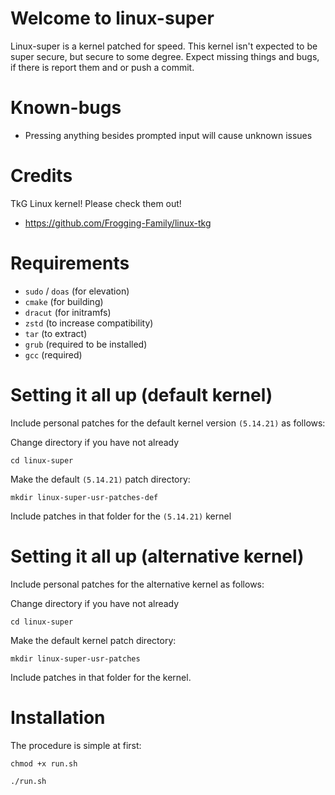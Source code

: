 # Welcome to linux-super

Linux-super is a kernel patched for speed. This kernel isn't expected to be super secure, but secure to some degree. Expect missing things and bugs, if there is report them and or push a commit.

# Known-bugs

- Pressing anything besides prompted input will cause unknown issues

# Credits

TkG Linux kernel! Please check them out!
- https://github.com/Frogging-Family/linux-tkg

# Requirements

- ```sudo``` / ```doas``` (for elevation)
- ```cmake``` (for building)
- ```dracut``` (for initramfs)
- ```zstd``` (to increase compatibility)
- ```tar``` (to extract)
- ```grub``` (required to be installed)
- ```gcc``` (required)

# Setting it all up (default kernel)

Include personal patches for the default kernel version ```(5.14.21)``` as follows:

Change directory if you have not already
```
cd linux-super
```

Make the default ```(5.14.21)``` patch directory:
```
mkdir linux-super-usr-patches-def
```
Include patches in that folder for the ```(5.14.21)``` kernel

# Setting it all up (alternative kernel)

Include personal patches for the alternative kernel as follows:

Change directory if you have not already
```
cd linux-super
```

Make the default kernel patch directory:
```
mkdir linux-super-usr-patches
```
Include patches in that folder for the kernel.

# Installation

The procedure is simple at first:

```
chmod +x run.sh
```
```
./run.sh
```

